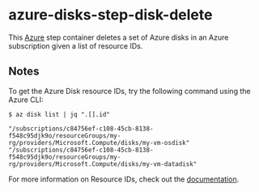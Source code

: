 # azure-disks-step-disk-delete

This [Azure](https://azure.microsoft.com/en-us/services/storage/disks/) step container deletes a set of
Azure disks in an Azure subscription given a list of resource IDs.

## Notes
To get the Azure Disk resource IDs, try the following command using the Azure CLI: 
 ```
 $ az disk list | jq ".[].id"

"/subscriptions/c84756ef-c108-45cb-8138-f548c95djk9o/resourceGroups/my-rg/providers/Microsoft.Compute/disks/my-vm-osdisk"
"/subscriptions/c84756ef-c108-45cb-8138-f548c95djk9o/resourceGroups/my-rg/providers/Microsoft.Compute/disks/my-vm-datadisk"
```

For more information on Resource IDs, check out the [documentation]("https://docs.microsoft.com/en-us/rest/api/resources/resources/getbyid"). 


